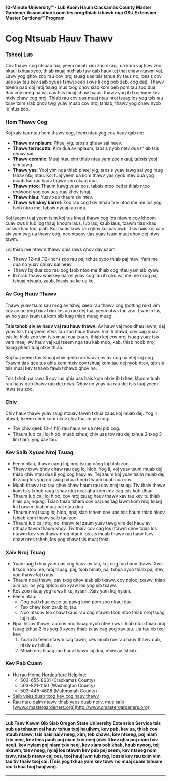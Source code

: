 #### 10-Minute University™ · Lub Koom Haum Clackamas County Master Gardener Association koom tes nrog thiab txhawb nqa OSU Extension Master Gardener™ Program

# Cog Ntsuab Hauv Thawv

### Tshooj Lus

Cov thawv cog ntsuab tuaj yeem muab xim zoo nkauj, ua kom vaj tsev zoo nkauj txhua xyoo, thiab muaj ntxhiab tsw qab hauv tej thaj chaw ntawm vaj. Lawv yog qhov zoo rau cov nroj tsuag uas tsis tshua tiv taus no, lossis cov uas xav tau kev saib xyuas tshwj xeeb (xws li cog pob zeb, cog dej). Thawv tseem pab coj nroj tsuag mus txog qhov siab kom peb pom tau zoo dua. Rau cov neeg ua vaj uas tsis muaj chaw txaus, thawv yog ib txoj hauv kev ntxiv chaw cog nroj. Thiab rau cov uas muaj ntau nroj tsuag los yog tsis tau txiav txim siab qhov twg yuav muab cov nroj tshiab, thawv yog chaw nyob ib ntus zoo.

### Hom Thawv Cog

Koj xaiv tau ntau hom thawv cog, feem ntau yog cov hauv qab no:

- **Thawv av nplaum**: Pheej yig, tabsis qhuav sai heev.
- **Thawv terracotta**: Kim dua av nplaum, tabsis nyob ntev dua thiab tsis qhuav sai.
- **Thawv ceramic**: Muaj ntau xim thiab ntau yam zoo nkauj, tabsis yooj yim tawg.
- **Thawv yas**: Yooj yim nqa thiab pheej yig, tabsis yuav tawg sai yog raug tshav ntuj ntau. Koj tuaj yeem ua kom thawv yas nyob ntev dua yog muab tso rau hauv thawv zoo nkauj dua.
- **Thawv ntoo**: Thaum kawg yuav pos, tabsis ntoo cedar thiab ntoo redwood yog cov uas ruaj khov tshaj.
- **Thawv hlau**: Yuav xeb thaum siv ntev.
- **Thawv whiskey barrel**: Zoo rau cog txiv hmab txiv ntoo me me los yog tsob ntoo me, tabsis nyuaj rau nqa.

Koj tseem tuaj yeem tsim koj tus kheej thawv cog los ntawm cov khoom cuav xws li lub log thauj khoom laus, lub lauj kaub laus, txawm tias khau lossis khau looj plab. Koj tsuas txwv rau qhov koj xav xwb. Tsis hais koj xaiv siv yam twg ua thawv cog, nco ntsoov tias yuav tsum muaj qhov dej ntws tawm.

Loj thiab me ntawm thawv qhia raws qhov dav saum:

- Thawv 12-nti (12-inch) zoo rau paj txhua xyoo thiab paj ntev. Yam me dua no yuav qhuav sai heev.
- Thawv loj dua zoo rau cog tsob ntoo me thiab cog ntau yam sib xyaw.
- Ib nrab thawv whiskey barrel yuav cog tau ib qho vaj me me nrog paj, tshuaj ntsuab, zaub, lossis ua ke ua ke.

### Av Cog Hauv Thawv

Thawv yuav tsum sau nrog av tshwj xeeb rau thawv cog (potting mix) vim cov av no yog txiav txim los ua rau dej tuaj yeem ntws tau zoo. Lwm lo lus, av no yuav tsum ua kom sib luag thiab muag muag.

**Tsis txhob siv av hauv vaj rau hauv thawv.** Av hauv vaj mos dhau lawm, dej yuav tsis tuaj yeem ntws tau zoo hauv thawv. Vim li ntawd, cov cag yuav tsis loj hlob zoo vim tsis muaj cua txaus, thiab koj cov nroj tsuag yuav tsis vam meej. Av hauv vaj kuj tseem nqa tau kab mob, kab, thiab noob nroj tsuag phem tuaj ntxiv thiab.

Koj tuaj yeem tov tshuaj chiv qeeb rau hauv cov av cog ua ntej koj cog. Txawm tias qee tus qhia kom ntxiv cov tshuaj kom tau dej nyob ntev, tab sis tsis muaj kev tshawb fawb txhawb qhov no.

Tsis txhob ua raws li cov lus qhia uas hais kom ntxiv ib txheej khoom tuab rau hauv qab thawv rau dej ntws. Qhov no yuav ua rau dej tsis tuaj yeem ntws tau zoo.

### Chiv

Chiv hauv thawv yuav raug ntxuav tawm txhua zaus koj muab dej. Yog li ntawd, tseem ceeb kom ntxiv chiv thaum pib cog:

- Tov chiv qeeb (3-4 hli) rau hauv av ua ntej pib cog.
- Thaum lub caij loj hlob, muab tshuaj chiv uas tov rau dej txhua 2 txog 3 lim tiam, yog xav tau.

### Kev Saib Xyuas Nroj Tsuag

- Feem ntau, thawv càng loj, nroj tsuag càng loj hlob zoo.
- Thawv txwv qhov chaw rau cag loj hlob. Yog li, koj yuav tsum muab dej thiab chiv ntau dua li yog cog hauv av. Tej zaum koj yuav tsum muab dej ib zaug los yog ob zaug txhua hnub thaum huab cua sov.
- Muab thawv tso rau qhov chaw haum rau cov nroj tsuag. Tiv thaiv thawv kom tsis txhob raug tshav ntuj ncaj qha kom cov cag tsis kub dhau.
- Thaum lub caij loj hlob, cov nroj tsuag hauv thawv xav tau kev tu thiab hlais paj nquag. Txiab thiab tshem cov paj uas tag lawm kom nroj tsuag loj txawm thiab muaj paj ntau dua.
- Thaum nroj tsuag loj hlob, npaj siab tshem cov uas tsis haum thiab hloov tshiab kom thawv saib tau zoo.
- Thaum lub caij ntuj no, thawv tej zaum yuav tawg vim dej hauv av nthuav tawm thaum khov. Tiv thaiv cov cag los ntawm qhov txias los ntawm kev vov thawv nrog ntaub los sis muab thawv rau hauv tsev, chaw nres tsheb, los yog chaw tsis muaj frost.

### Xaiv Nroj Tsuag

- Yuav luag txhua yam uas cog hauv av tau, kuj cog tau hauv thawv. Xws li tsob ntoo me, nroj tsuag, paj, tsob hmab, paj txhua xyoo thiab paj ntev, yog thawv loj txaus.
- Thaum npaj thawv, xav txog qhov siab sib txawv, cov nplooj txawv, thiab xim paj los yog nplooj sib xyaw los yog sib txawv.
- Kev zoo nkauj yog raws li koj nyiam. Xaiv yam koj nyiam.
- Feem ntau:
  - Cog paj txhua xyoo ua pawg kom pom zoo nkauj dua.
  - Tso chaw kom zaub loj tau.
  - Nco ntsoov tso chaw txaus rau cag ntawm tsob ntoo thiab nroj tsuag loj hlob.
- Npaj hloov thawv rau cov nroj tsuag nyob ntev xws li tsob ntoo thiab nroj tsuag txhua 2 los yog 3 xyoos thiab txiav cag yog xav tau. Ua tau ob txoj kev:
  1. Txiab ib feem ntawm cag tawm, ces muab rov rau hauv thawv qub, ntxiv av tshiab.
  2. Muab nroj tsuag rau hauv thawv loj dua, ntxiv av tshiab.

### Kev Pab Cuam

- Hu rau Home Horticulture Helpline:
  - 503-655-8631 (Clackamas County)
  - 503-821-1150 (Washington County)
  - 503-445-4608 (Multnomah County)
- [Saib yees duab txog kev cog hauv thawv](https://www.youtube.com/watch?v=wHnYV-kgJ0c)
- Rau ntau daim ntawv thiab yees duab ntxiv, mus saib [www.cmastergardeners.org](http://www.cmastergardeners.org)

---

#### Lub Tsev Kawm Qib Siab Oregon State University Extension Service tsis pub ua txhaum cai hauv txhua txoj haujlwm, kev pab, kev ua, thiab cov ntaub ntawv, tsis hais haiv neeg, xim, teb chaws, kev ntseeg, poj niam txiv neej, kev lees paub poj niam txiv neej (xws li kev qhia poj niam txiv neej), kev nyiam poj niam txiv neej, kev xiam oob khab, hnub nyoog, txij nkawm, tsev neeg, nyiaj los ntawm kev pab pej xeem, kev ntseeg nom tswv, ntaub ntawv caj ces, txoj hauj lwm tub rog, lossis kev rau txim vim tau tiv thaiv txoj cai. (Tsis yog txhua yam kev txwv no muaj cuam tshuam rau txhua txoj haujlwm).
---